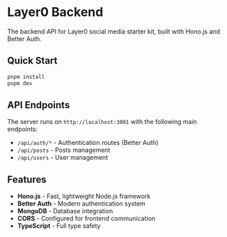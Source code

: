 # Layer0 Backend

The backend API for Layer0 social media starter kit, built with Hono.js and Better Auth.

## Quick Start

```bash
pnpm install
pnpm dev
```

## API Endpoints

The server runs on `http://localhost:3001` with the following main endpoints:

- `/api/auth/*` - Authentication routes (Better Auth)
- `/api/posts` - Posts management
- `/api/users` - User management

## Features

- **Hono.js** - Fast, lightweight Node.js framework
- **Better Auth** - Modern authentication system
- **MongoDB** - Database integration
- **CORS** - Configured for frontend communication
- **TypeScript** - Full type safety
